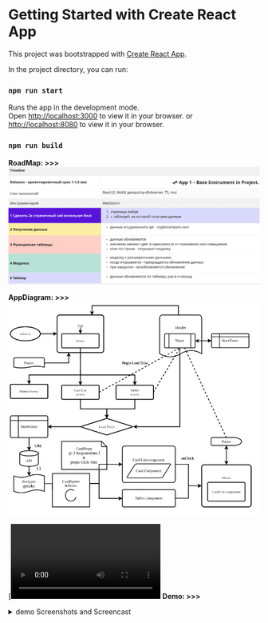 # Getting Started with Create React App

This project was bootstrapped with [Create React App](https://github.com/facebook/create-react-app).

In the project directory, you can run:

### `npm run start`

Runs the app in the development mode.\
Open [http://localhost:3000](http://localhost:3000) to view it in your browser.
or [http://localhost:8080](http://localhost:8080) to view it in your browser.

### `npm run build`


**RoadMap: >>>**
![Alt roadmap](./demo/RoadMap.png?raw=true "RoadMap")

**AppDiagram: >>>**
![Alt diagram](./demo/AppDiagram.png?raw=true "AppDiagram")

[![Demo Doccou alpha](./demo/simplescreenrecorder.mp4)
**Demo: >>>**
<details>
<summary>demo Screenshots and Screencast</summary>

**video: >**
# video :p
https://user-images.githubusercontent.com/78234427/231738009-7edda8ed-40ab-4805-b4b6-1721c114f970.mp4
[![Demo Doccou alpha](./demo/simplescreenrecorder.mp4)]
![Watch the video2](./demo/simplescreenrecorder.mp4)
 
**img: >**
 ![Alt Screenshot_1](./demo/Screenshot_1.png?raw=true "Screenshot_1")
 ![Alt Screenshot_2](./demo/Screenshot_2.png?raw=true "Screenshot_2")
 ![Alt Screenshot_3](./demo/Screenshot_3.png?raw=true "Screenshot_3")
 ![Alt Screenshot_4](./demo/Screenshot_4.png?raw=true "Screenshot_4")
 ![Alt Screenshot_5](./demo/Screenshot_5.png?raw=true "Screenshot_5")
</details>
